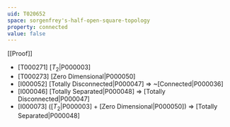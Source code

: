 ```yaml
---
uid: T020652
space: sorgenfrey's-half-open-square-topology
property: connected
value: false
---
```

[[Proof]]

* [T000271] [$T_2$|P000003]
* [T000273] [Zero Dimensional|P000050]
* [I000052] [Totally Disconnected|P000047] => ~[Connected|P000036]
* [I000046] [Totally Separated|P000048] => [Totally Disconnected|P000047]
* [I000073] ([$T_2$|P000003] + [Zero Dimensional|P000050]) => [Totally Separated|P000048]

